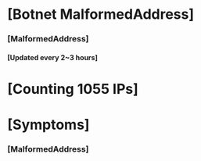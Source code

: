 # [Botnet MalformedAddress]
### [MalformedAddress]
#### [Updated every 2~3 hours]

# [Counting 1055 IPs]

# [Symptoms] 
###   [MalformedAddress]
